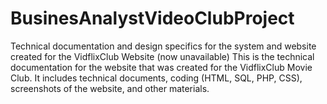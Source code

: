 # BusinesAnalystVideoClubProject
Technical documentation and design specifics for the system and website created for the VidflixClub Website (now unavailable)
This is the technical documentation for the website that was created for the VidflixClub Movie Club. It includes technical documents, coding (HTML, SQL, PHP, CSS), screenshots of the website, and other materials.
